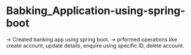 # Babking_Application-using-spring-boot

-> Created banking app using spring boot.
-> prformed operations like create account, update details, enquire using specific ID, delete account.
